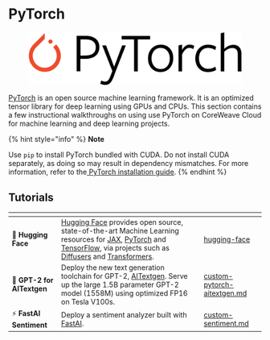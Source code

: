 # PyTorch

<figure><img src="../../../../.gitbook/assets/image (49).png" alt="The PyTorch logo"><figcaption></figcaption></figure>

[PyTorch](https://pytorch.org/) is an open source machine learning framework. It is an optimized tensor library for deep learning using GPUs and CPUs. This section contains a few instructional walkthroughs on using use PyTorch on CoreWeave Cloud for machine learning and deep learning projects.

{% hint style="info" %}
**Note**

Use `pip` to install PyTorch bundled with CUDA. Do not install CUDA separately, as doing so may result in dependency mismatches. For more information, refer to the[ PyTorch installation guide](https://pytorch.org/get-started/locally/).
{% endhint %}

## Tutorials

<table data-card-size="large" data-view="cards"><thead><tr><th></th><th></th><th></th><th data-hidden data-card-target data-type="content-ref"></th></tr></thead><tbody><tr><td><span data-gb-custom-inline data-tag="emoji" data-code="1f917">🤗</span> <strong>Hugging Face</strong></td><td><a href="https://huggingface.co/">Hugging Face</a> provides open source, state-of-the-art Machine Learning resources for <a href="../../../training/kubeflow-training-operators/finetune-gpt-neox-20b-with-argo-workflows/jax/">JAX</a>, <a href="./">PyTorch</a> and <a href="../tensorflow/">TensorFlow</a>, via projects such as <a href="https://github.com/huggingface/diffusers">Diffusers</a> and <a href="https://github.com/huggingface/transformers">Transformers</a>.</td><td></td><td><a href="hugging-face/">hugging-face</a></td></tr><tr><td><span data-gb-custom-inline data-tag="emoji" data-code="1f9e0">🧠</span> <strong>GPT-2 for AITextgen</strong></td><td>Deploy the new text generation toolchain for GPT-2, <a href="https://docs.aitextgen.io">AITextgen</a>. Serve up the large 1.5B parameter GPT-2 model (1558M) using optimized FP16 on Tesla V100s.</td><td></td><td><a href="custom-pytorch-aitextgen.md">custom-pytorch-aitextgen.md</a></td></tr><tr><td><span data-gb-custom-inline data-tag="emoji" data-code="26a1">⚡</span> <strong>FastAI Sentiment</strong></td><td>Deploy a sentiment analyzer built with <a href="https://docs.fast.ai/text.html">FastAI</a>.</td><td></td><td><a href="custom-sentiment.md">custom-sentiment.md</a></td></tr></tbody></table>

